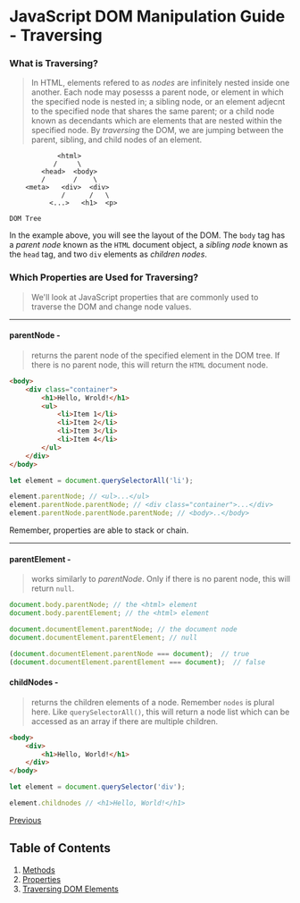 # JavaScript DOM Manipulation Guide - Traversing

### **What is Traversing?**

> In HTML, elements refered to as *nodes* are infinitely nested inside one another. Each node may posesss a parent node, or element in which the specified node is nested in; a sibling node, or an element adjecnt to the specified node that shares the same parent; or a child node known as decendants which are elements that are nested within the specified node. By *traversing* the DOM, we are jumping between the parent, sibling, and child nodes of an element.

```
            <html>
           /     \
        <head>  <body>
        /       /    \
    <meta>   <div>  <div>
             /      /   \
          <...>   <h1>  <p>

DOM Tree
```

In the example above, you will see the layout of the DOM. The `body` tag has a *parent node* known as the `HTML` document object, a *sibling node* known as the `head` tag, and two `div` elements as *children nodes*.


### **Which Properties are Used for Traversing?**

> We'll look at JavaScript properties that are commonly used to traverse the DOM and change node values.

***

#### parentNode -

> returns the parent node of the specified element in the DOM tree. If there is no parent node, this will return the `HTML` document node.

```HTML
<body>
    <div class="container">
        <h1>Hello, Wrold!</h1>
        <ul>
            <li>Item 1</li>
            <li>Item 2</li>
            <li>Item 3</li>
            <li>Item 4</li>
        </ul>
    </div>
</body>
```

```javascript
let element = document.querySelectorAll('li');

element.parentNode; // <ul>...</ul>
element.parentNode.parentNode; // <div class="container">...</div>
element.parentNode.parentNode.parentNode; // <body>..</body>

```

Remember, properties are able to stack or chain.

***

#### parentElement -

> works similarly to *parentNode*. Only if there is no parent node, this will return `null`.

```javascript
document.body.parentNode; // the <html> element
document.body.parentElement; // the <html> element

document.documentElement.parentNode; // the document node
document.documentElement.parentElement; // null

(document.documentElement.parentNode === document);  // true
(document.documentElement.parentElement === document);  // false
```

#### childNodes -

> returns the children elements of a node. Remember `nodes` is plural here. Like `querySelectorAll()`,  this will return a node list which can be accessed as an array if there are multiple children.

```HTML
<body>
    <div>
        <h1>Hello, World!</h1>
    </div>
</body>
```

```javascript
let element = document.querySelector('div');

element.childnodes // <h1>Hello, World!</h1>
```

[Previous](/JavaScript%20DOM%20Manipulation%20Guide/2%20-%20Properties.md "2 - Properties")


## Table of Contents

1. [Methods](/JavaScript%20DOM%20Manipulation%20Guide/1%20-%20Methods.md "1 - Methods")
2. [Properties](/JavaScript%20DOM%20Manipulation%20Guide/2%20-%20Properties.md "2 - Properties")
3. [Traversing DOM Elements](/JavaScript%20DOM%20Manipulation%20Guide/3%20-%20Traversing%20DOM%20Elements.md "3 - Traversing DOM Elements")
